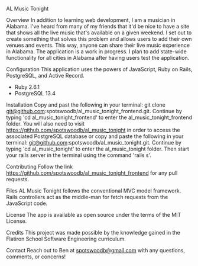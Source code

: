 AL Music Tonight

Overview
In addition to learning web development, I am a musician in Alabama. I've heard from many of my friends that it'd be nice to have a site that shows all the live music that's available on a given weekend. I set out to create something that solves this problem and allows users to add their own venues and events. This way, anyone can share their live music experience in Alabama. The application is a work in progress. I plan to add state-wide functionality for all cities in Alabama after having users test the application. 

Configuration
This application uses the powers of JavaScript, Ruby on Rails, PostgreSQL, and Active Record.
- Ruby 2.6.1
- PostgreSQL 13.4

Installation
Copy and past the following in your terminal: git clone git@github.com:spotswoodb/al_music_tonight_frontend.git. Continue by typing 'cd al_music_tonight_frontend' to enter the al_music_tonight_frontend folder. You will also need to visit https://github.com/spotswoodb/al_music_tonight in order to access the associated PostgreSQL database or copy and paste the following in your terminal: git@github.com:spotswoodb/al_music_tonight.git. Continue by typing 'cd al_music_tonight' to enter the al_music_tonight folder. Then start your rails server in the terminal using the command 'rails s'.

Contributing
Follow the link https://github.com/spotswoodb/al_music_tonight_frontend for any pull requests.

Files
AL Music Tonight follows the conventional MVC model framework. Rails controllers act as the middle-man for fetch requests from the JavaScript code.

License
The app is available as open source under the terms of the MIT License.

Credits
This project was made possible by the knowledge gained in the Flatiron School Software Engineering curriculum.

Contact
Reach out to Ben at spotswoodb@gmail.com with any questions, comments, or concerns!